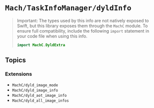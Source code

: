 # ``Mach/TaskInfoManager/dyldInfo``

> Important: The types used by this info are not natively exposed to Swift, but this library exposes them through the `MachC` module. To ensure full compatibility, include the following `import` statement in your code file when using this info.
>
> ```swift
> import MachC.DyldExtra
> ```

## Topics

### Extensions

- ``MachC/dyld_image_mode``
- ``MachC/dyld_image_info``
- ``MachC/dyld_aot_image_info``
- ``MachC/dyld_all_image_infos``
